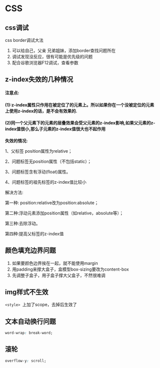 # CSS



## css调试

css border调试大法

1. 可以给自己，父亲 兄弟姐妹，添加border查找问题所在
2. 调试发现没反应，很有可能是优先级的问题
3. 配合谷歌浏览器F12调试，查看参数

## z-index失效的几种情况

####   **注意点:**

####      (1):z-index属性只作用在被定位了的元素上。所以如果你在一个没被定位的元素上使用z-index的话，是不会有效果的. 

####      (2)同一个父元素下的元素的层叠效果会受父元素的z-index影响,如果父元素的z-index值很小,那么子元素的z-index值很大也不起作用



**失效的情况:**

1、父标签 position属性为relative；

2、问题标签无position属性（不包括static）；

3、问题标签含有浮动(float)属性。

4、问题标签的祖先标签的z-index值比较小



解决方法:

第一种: position:relative改为position:absolute；

第二种:浮动元素添加position属性（如relative，absolute等）；

第三种:去除浮动。

第四种:提高父标签的z-index值

## 颜色填充边界问题

1. 如果要颜色边界挨在一起，就不能使用margin
2. 用padding来撑大盒子，盒模型box-sizing要改为content-box
3. 先调整子盒子，用子盒子撑大父盒子，不然很难调

## img样式不生效

`<style> `上加了scope，去掉后生效了

## 文本自动换行问题

```css
word-wrap: break-word;
```

## 滚轮

```css
overflow-y: scroll;
```

